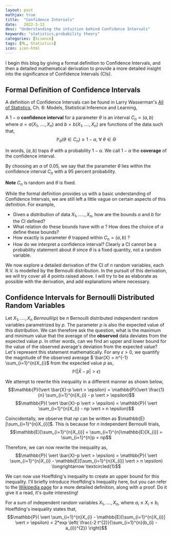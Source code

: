 ```yaml
---
layout: post
mathjax: true
title:  "Confidence Intervals"
date:   2022-3-13
desc: "Understanding the intuition behind Confidence Intervals"
keywords: "statistics,probability theory"
categories: [Science]
tags: [ML, Statistics]
icon: icon-html
---
```



I begin this blog by giving a formal definition to Confidence Intervals, and then a detailed mathematical derivation to provide a more detailed insight into the significance of Confidence Intervals (CIs). 

## Formal Definition of Confidence Intervals
A definition of Confidence Intervals can be found in Larry Wasserman's [All of Statistics](https://link.springer.com/book/10.1007/978-0-387-21736-9), Ch. 6: Models, Statistical Inference and Learning,

A $1-\alpha$ **confidence interval** for a parameter $\theta$ is an interval $C_{n} = (a,b)$ where $a = a(X_{1}, ...., X_{n})$ and $b = b(X_{1}, ...., X_{n})$ are functions of the data such that, 
$$\mathbb{P}_{\theta}(\theta \in C_{n}) \geq 1 - \alpha, \; \forall \; \theta \in \Theta$$

In words, $(a,b)$ traps $\theta$ with a probability $1-\alpha$. We call $1-\alpha$ the **coverage** of the confidence interval.

By choosing an $\alpha$ of $0.05$, we say that the parameter $\theta$ lies within the confidence interval $C_{n}$ with a 95 percent probability.

**Note** $C_{n}$ is random and $\theta$ is fixed.

While the formal definition provides us with a basic understanding of Confidence Intervals, we are still left a little vague on certain aspects of this definition. For example, 
- Given a distribution of data $X_{1}, ....., X_{n}$, how are the bounds $a$ and $b$ for the CI defined? 
- What relation do these bounds have with $\alpha$ ? How does the choice of $\alpha$ define these bounds?
- How exactly is parameter $\theta$ trapped within $C_{n} = (a,b)$ ?
- How do we interpret a confidence interval? Clearly a CI cannot be a probability statement about $\theta$ since $\theta$ is a fixed quantity, not a random variable. 

We now explore a detailed derivation of the CI of $n$ random variables, each R.V. is modelled by the Bernoulli distribution. In the pursuit of this derivation, we will try cover all 4 points raised above. I will try to be as elaborate as possible with the derivation, and add explanations where necessary. 

## Confidence Intervals for Bernoulli Distributed Random Variables
Let $X_{1}, ...., X_{n} ~ Bernoulli(p)$ be $n$ Bernoulli distributed independent random variables parametrized by $p$. The parameter $p$ is also the expected value of this distribution. We can therefore ask the question, what is the maximum and minimum value that the average of the **observed** data deviates from the expected value $p$. In other words, can we find an upper and lower bound for the value of the observed average's deviation from the expected value? Let's represent this statement mathematically. For any $\epsilon > 0$, we quantify the magnitude of the observed average $ \bar{X} = n^{-1} \sum_{i=1}^{n}X_{i}$ from the expected value $p$ as,
$$\mathbb{P}(\vert \bar{X}-p \vert > \epsilon)$$

We attempt to rewrite this inequality in a different manner as shown below,
$$\mathbb{P}(\vert \bar{X}-p \vert >  \epsilon) = \mathbb{P}(\vert \frac{1}{n} \sum_{i=1}^{n}X_{i} - p \vert > \epsilon)$$
$$\mathbb{P}( \vert \bar{X}-p \vert > \epsilon) = \mathbb{P}( \vert \sum_{i=1}^{n}X_{i} - np \vert > n \epsilon)$$

Coincidentally, we observe that $np$ can be written as $\mathbb{E}[\sum_{i=1}^{n}X_{i}]$. This is because for $n$ independent Bernoulli trials, 
$$\mathbb{E}[\sum_{i=1}^{n}X_{i}] = \sum_{i=1}^{n}\mathbb{E}[X_{i}] = \sum_{i=1}^{n}p = np$$

Therefore, we can now rewrite the inequality as,
$$\mathbb{P}( \vert \bar{X}-p \vert > \epsilon) = \mathbb{P}( \vert \sum_{i=1}^{n}X_{i} - \mathbb{E}[\sum_{i=1}^{n}X_{i}] \vert > n \epsilon) \longrightarrow \textcircled{1}$$

We can now use Hoeffding's inequality to create an upper bound for this inequality. I'll briefly introduce Hoeffding's Inequality here, but you can refer to the [Wikipedia page](https://en.wikipedia.org/wiki/Hoeffding%27s_inequality) for a more detailed definition, along with a proof. Do it give it a read, it's quite interesting! 

For a sum of independent random variables $X_{1}, ...., X_{n}$, where $a_{i} \le X_{i} \le b_{i}$ Hoeffding's inequality states that,
$$\mathbb{P}( \vert \sum_{i=1}^{n}X_{i} - \mathbb{E}[\sum_{i=1}^{n}X_{i}] \vert > \epsilon) < 2*exp \left( \frac{-2 t^{2}}{\sum_{i=1}^{n}(b_{i} - a_{i})^{2}} \right)$$
